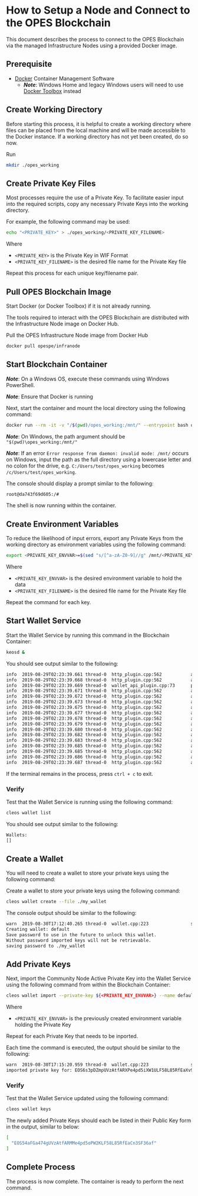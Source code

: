 # How to Setup a Node and Connect to the OPES Blockchain

This document describes the process to connect to the OPES Blockchain via the managed Infrastructure Nodes using a provided Docker image. 

## Prerequisite 

- [Docker](https://www.docker.com/products/docker-desktop) Container Management Software
  - ***Note***: Windows Home and legacy Windows users will need to use [Docker Toolbox](https://docs.docker.com/toolbox/toolbox_install_windows/) instead 

## Create Working Directory

Before starting this process, it is helpful to create a working directory where files can be placed from the local machine and will be made accessible to the Docker instance. If a working directory has not yet been created, do so now. 

Run 

```bash
mkdir ./opes_working
```

## Create Private Key Files

Most processes require the use of a Private Key. To facilitate easier input into the required scripts, copy any necessary Private Keys into the working directory. 

For example, the following command may be used:
```bash
echo "<PRIVATE_KEY>" > ./opes_working/<PRIVATE_KEY_FILENAME>
```

Where 
- `<PRIVATE_KEY>` is the Private Key in WIF Format
- `<PRIVATE_KEY_FILENAME>` is the desired file name for the Private Key file

Repeat this process for each unique key/filename pair. 

## Pull OPES Blockchain Image 

Start Docker (or Docker Toolbox) if it is not already running.  

The tools required to interact with the OPES Blockchain are distributed with the Infrastructure Node image on Docker Hub. 

Pull the OPES Infrastructure Node image from Docker Hub 

```bash
docker pull opespe/infranode
```

## Start Blockchain Container

***Note***: On a Windows OS, execute these commands using Windows PowerShell.

***Note***: Ensure that Docker is running 

Next, start the container and mount the local directory using the following command: 

```bash
docker run --rm -it -v "/$(pwd)/opes_working:/mnt/" --entrypoint bash opespe/infranode
```

***Note***: On Windows, the path argument should be `"$(pwd)\opes_working:/mnt/"`

***Note***: If an error `Error response from daemon: invalid mode: /mnt/` occurs on Windows, input the path as the full directory using a lowercase letter and no colon for the drive, e.g. `C:/Users/test/opes_working` becomes `/c/Users/test/opes_working`. 

The console should display a prompt similar to the following: 
```bash
root@da743f69d605:/#
```

The shell is now running within the container. 

## Create Environment Variables

To reduce the likelihood of input errors, export any Private Keys from the working directory as environment variables using the following command:

```bash
export <PRIVATE_KEY_ENVVAR>=$(sed "s/[^a-zA-Z0-9]//g" /mnt/<PRIVATE_KEY_FILENAME>)
```

Where
- `<PRIVATE_KEY_ENVVAR>` is the desired environment variable to hold the data
- `<PRIVATE_KEY_FILENAME>` is the desired file name for the Private Key file

Repeat the command for each key. 

## Start Wallet Service

Start the Wallet Service by running this command in the Blockchain Container:

```bash
keosd &
```

You should see output similar to the following: 

```bash
info  2019-08-29T02:23:39.661 thread-0  http_plugin.cpp:562           add_handler          ] add api url: /v1/keosd/stop
info  2019-08-29T02:23:39.668 thread-0  http_plugin.cpp:562           add_handler          ] add api url: /v1/node/get_supported_apis
info  2019-08-29T02:23:39.669 thread-0  wallet_api_plugin.cpp:73      plugin_startup       ] starting wallet_api_plugin
info  2019-08-29T02:23:39.671 thread-0  http_plugin.cpp:562           add_handler          ] add api url: /v1/wallet/create
info  2019-08-29T02:23:39.672 thread-0  http_plugin.cpp:562           add_handler          ] add api url: /v1/wallet/create_key
info  2019-08-29T02:23:39.673 thread-0  http_plugin.cpp:562           add_handler          ] add api url: /v1/wallet/get_public_keys
info  2019-08-29T02:23:39.675 thread-0  http_plugin.cpp:562           add_handler          ] add api url: /v1/wallet/import_key
info  2019-08-29T02:23:39.677 thread-0  http_plugin.cpp:562           add_handler          ] add api url: /v1/wallet/list_keys
info  2019-08-29T02:23:39.678 thread-0  http_plugin.cpp:562           add_handler          ] add api url: /v1/wallet/list_wallets
info  2019-08-29T02:23:39.679 thread-0  http_plugin.cpp:562           add_handler          ] add api url: /v1/wallet/lock
info  2019-08-29T02:23:39.680 thread-0  http_plugin.cpp:562           add_handler          ] add api url: /v1/wallet/lock_all
info  2019-08-29T02:23:39.682 thread-0  http_plugin.cpp:562           add_handler          ] add api url: /v1/wallet/open
info  2019-08-29T02:23:39.683 thread-0  http_plugin.cpp:562           add_handler          ] add api url: /v1/wallet/remove_key
info  2019-08-29T02:23:39.685 thread-0  http_plugin.cpp:562           add_handler          ] add api url: /v1/wallet/set_timeout
info  2019-08-29T02:23:39.685 thread-0  http_plugin.cpp:562           add_handler          ] add api url: /v1/wallet/sign_digest
info  2019-08-29T02:23:39.686 thread-0  http_plugin.cpp:562           add_handler          ] add api url: /v1/wallet/sign_transaction
info  2019-08-29T02:23:39.687 thread-0  http_plugin.cpp:562           add_handler          ] add api url: /v1/wallet/unlock
```

If the terminal remains in the process, press `ctrl + c` to exit. 

### Verify

Test that the Wallet Service is running using the following command:

```bash
cleos wallet list
```

You should see output similar to the following:

```bash
Wallets:
[]
```

## Create a Wallet

You will need to create a wallet to store your private keys using the following command:

Create a wallet to store your private keys using the following command:

```bash
cleos wallet create --file ./my_wallet
```

The console output should be similar to the following:

```bash
warn  2019-08-30T17:12:40.265 thread-0  wallet.cpp:223                save_wallet_file     ] saving wallet to file /root/eosio-wallet/./default.wallet
Creating wallet: default
Save password to use in the future to unlock this wallet.
Without password imported keys will not be retrievable.
saving password to ./my_wallet
```

## Add Private Keys

Next, import the Community Node Active Private Key into the Wallet Service using the following command from within the Blockchain Container:

```bash
cleos wallet import --private-key ${<PRIVATE_KEY_ENVVAR>} --name default
```

Where
- `<PRIVATE_KEY_ENVVAR>` is the previously created environment variable holding the Private Key

Repeat for each Private Key that needs to be inported. 

Each time the command is executed, the output should be similar to the following:

```bash
warn  2019-08-30T17:15:20.959 thread-0  wallet.cpp:223                save_wallet_file     ] saving wallet to file /root/eosio-wallet/./default.wallet
imported private key for: EOS6s3pDZmpUVzAtfARXPe4pd5iXW1ULF58L85RfEaXv9FSF36abd
```

### Verify

Test that the Wallet Service updated using the following command:

```bash
cleos wallet keys
```

The newly added Private Keys should each be listed in their Public Key form in the output, similar to below: 

```bash
[
  "EOS54aFGa474gUVzAtfARMMe4pd5oPW2KLF58L85RfEaCn3SF36af"
]
```

## Complete Process

The process is now complete. The container is ready to perform the next command. 
